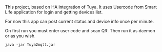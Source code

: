 This project, based on HA integration of Tuya. It uses Usercode from Smart Life application for login and getting devices list.

For now this app can post current status and device info once per minute.

On first run you must enter user code and scan QR. Then run it as daemon or as you wish.

``java -jar Tuya2mqtt.jar``
